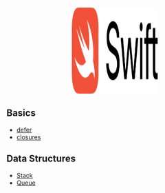 <p align="center">
  <img width="200" height="200" src="/images/swift_logo.svg">
</p>

## Basics

- [defer](/SwiftStuff.playground/Pages/defer.xcplaygroundpage/Contents.swift)
- [closures](/SwiftStuff.playground/Pages/closures.xcplaygroundpage/Contents.swift)

## Data Structures

- [Stack](/DataStructures.playground/Pages/Stack.xcplaygroundpage/Contents.swift)
- [Queue](/DataStructures.playground/Pages/Queue.xcplaygroundpage/Contents.swift)
